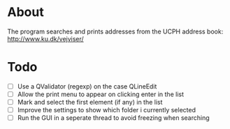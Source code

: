 # About
The program searches and prints addresses from the UCPH address book: http://www.ku.dk/vejviser/

# Todo
* [ ] Use a QValidator (regexp) on the case QLineEdit
* [ ] Allow the print menu to appear on clicking enter in the list
* [ ] Mark and select the first element (if any) in the list
* [ ] Improve the settings to show which folder i currently selected
* [ ] Run the GUI in a seperate thread to avoid freezing when searching
